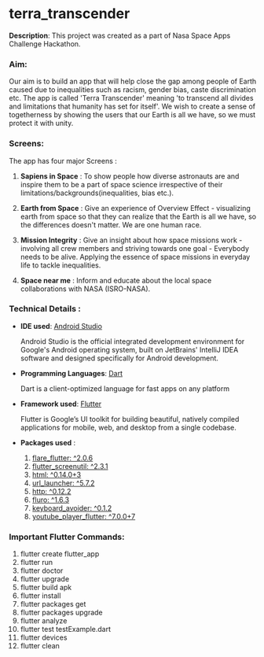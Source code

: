 # terra_transcender

**Description**: This project was created as a part of Nasa Space Apps Challenge Hackathon.

### Aim:

Our aim is to build an app that will help close the gap among people of Earth caused due to inequalities such as racism, gender bias, caste discrimination etc. 
The app is called 'Terra Transcender' meaning 'to transcend all divides and limitations that humanity has set for itself'. 
We wish to create a sense of togetherness by showing the users that our Earth is all we have, so we must protect it with unity.

### Screens:

The app has four major Screens :

1. **Sapiens in Space** : To show people how diverse astronauts are and inspire them to be a part of space science irrespective of their limitations/backgrounds(inequalities, bias etc.).

2. **Earth from Space** : Give an experience of Overview Effect - visualizing earth from space so that they can realize that the Earth is all we have, so the differences doesn't matter. We are one human race.

3. **Mission Integrity** : Give an insight about how space missions work - involving all crew members and striving towards one goal - Everybody needs to be alive. Applying the essence of space missions in everyday life to tackle inequalities.

4. **Space near me** : Inform and educate about the local space collaborations with NASA (ISRO-NASA).

### Technical Details :

* **IDE used**: [Android Studio](https://developer.android.com/studio?hl=es)

  Android Studio is the official integrated development environment for Google's Android operating system, built on JetBrains' IntelliJ IDEA software and designed specifically     for Android development.

* **Programming Languages**: [Dart](https://dart.dev/)

  Dart is a client-optimized language for fast apps on any platform 

* **Framework used**: [Flutter](https://flutter.dev/)

  Flutter is Google’s UI toolkit for building beautiful, natively compiled applications for mobile, web, and desktop from a single codebase. 

* **Packages used** :

  1. [flare_flutter: ^2.0.6](https://pub.dev/packages/flare_flutter)
  2. [flutter_screenutil: ^2.3.1](https://pub.dev/packages/flutter_screenutil)
  3. [html: ^0.14.0+3](https://pub.dev/packages/html)
  4. [url_launcher: ^5.7.2](https://pub.dev/packages/url_launcher)
  5. [http: ^0.12.2](https://pub.dev/packages/http)
  6. [fluro: ^1.6.3](https://pub.dev/packages/fluro)
  7. [keyboard_avoider: ^0.1.2](https://pub.dev/packages/keyboard_avoider)
  8. [youtube_player_flutter: ^7.0.0+7](https://pub.dev/packages/youtube_player_flutter)


### Important Flutter Commands:

1. flutter create flutter_app
2. flutter run
3. flutter doctor
4. flutter upgrade
5. flutter build apk
6. flutter install
7. flutter packages get 
8. flutter packages upgrade
9. flutter analyze
10. flutter test testExample.dart
11. flutter devices
12. flutter clean


